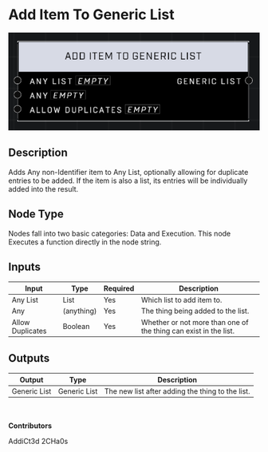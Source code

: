 # Add Item To Generic List
![](../../../.gitbook/assets/add-item-to-generic-list.png)
## Description
Adds Any non-Identifier item to Any List, optionally allowing for duplicate entries to be added. If the item is also a list, its entries will be individually added into the result.

## Node Type
Nodes fall into two basic categories: Data and Execution. This node Executes a function directly in the node string.

## Inputs
| Input | Type | Required | Description |
|------------------|------------------|----------|--------------------------------------------------------------|
| Any List | List | Yes | Which list to add item to. |
| Any | (anything) | Yes | The thing being added to the list. |
| Allow Duplicates | Boolean | Yes | Whether or not more than one of the thing can exist in the list. |


## Outputs
| Output | Type | Description |
|------------------|------------------|--------------------------------------------------------------|
| Generic List | Generic List | The new list after adding the thing to the list. |


\
\
**Contributors**

AddiCt3d 2CHa0s